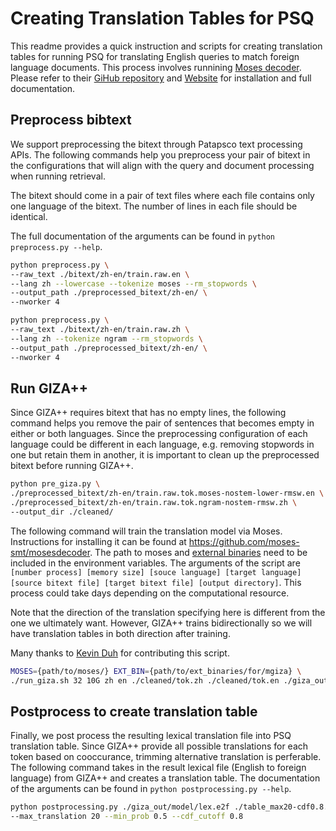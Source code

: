 # Creating Translation Tables for PSQ

This readme provides a quick instruction and scripts for creating translation tables for running PSQ 
for translating English queries to match foreign language documents. 
This process involves runnining [Moses decoder](https://github.com/moses-smt/mosesdecoder). 
Please refer to their [GiHub repository](https://github.com/moses-smt/mosesdecoder) 
and [Website](https://www.statmt.org/moses/) for installation and full 
documentation.

## Preprocess bibtext

We support preprocessing the bitext through Patapsco text processing APIs. 
The following commands help you preprocess your pair of bitext in the configurations 
that will align with the query and document processing when running retrieval. 

The bitext should come in a pair of text files where each file contains only one language of the bitext. 
The number of lines in each file should be identical. 

The full documentation of the arguments can be found in `python preprocess.py --help`.

```bash
python preprocess.py \
--raw_text ./bitext/zh-en/train.raw.en \
--lang zh --lowercase --tokenize moses --rm_stopwords \
--output_path ./preprocessed_bitext/zh-en/ \
--nworker 4

python preprocess.py \
--raw_text ./bitext/zh-en/train.raw.zh \
--lang zh --tokenize ngram --rm_stopwords \
--output_path ./preprocessed_bitext/zh-en/ \
--nworker 4
```

## Run GIZA++

Since GIZA++ requires bitext that has no empty lines, the following command helps you remove the pair of sentences 
that becomes empty in either or both languages. 
Since the preprocessing configuration of each language could be different in each language, e.g. removing stopwords in 
one but retain them in another, it is important to clean up the preprocessed bitext before running GIZA++.

```bash
python pre_giza.py \
./preprocessed_bitext/zh-en/train.raw.tok.moses-nostem-lower-rmsw.en \
./preprocessed_bitext/zh-en/train.raw.tok.ngram-nostem-rmsw.zh \
--output_dir ./cleaned/
```

The following command will train the translation model via Moses. 
Instructions for installing it can be found at https://github.com/moses-smt/mosesdecoder. 
The path to moses and [external binaries](https://www.statmt.org/moses/?n=Moses.Baseline) need to be included in the environment variables. 
The arguments of the script are 
`[number process] [memory size] [souce language] [target language] [source bitext file] [target bitext file] [output directory]`. 
This process could take days depending on the computational resource. 

Note that the direction of the translation specifying here is different from the one we ultimately want. 
However, GIZA++ trains bidirectionally so we will have translation tables in both direction after training. 

Many thanks to [Kevin Duh](https://www.cs.jhu.edu/~kevinduh/) for contributing this script. 

```bash
MOSES={path/to/moses/} EXT_BIN={path/to/ext_binaries/for/mgiza} \
./run_giza.sh 32 10G zh en ./cleaned/tok.zh ./cleaned/tok.en ./giza_out/
```

## Postprocess to create translation table

Finally, we post process the resulting lexical translation file into PSQ translation table. 
Since GIZA++ provide all possible translations for each token based on cooccurance, trimming alternative translation 
is perferable. 
The following command takes in the result lexical file (English to foreign language) from GIZA++ and creates a translation table. 
The documentation of the arguments can be found in `python postprocessing.py --help`.

```bash
python postprocessing.py ./giza_out/model/lex.e2f ./table_max20-cdf0.8.dict \
--max_translation 20 --min_prob 0.5 --cdf_cutoff 0.8
```
